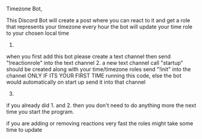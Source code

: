 Timezone Bot,

This Discord Bot will create a post where you can react to it and get a role that represents your timezone
every hour the bot will update your time role to your chosen local time

1.
when you first add this bot please create a text channel then
send "!reactionrole" into the text channel
2.
a new text channel call "startup" should be created along with your time/timezone roles
send "!init" into the channel ONLY IF ITS YOUR FIRST TIME running this code, else the bot would automatically on start up send it into that channel

3. 
if you already did 1. and 2. then you don't need to do anything more the next time you start the program.

if you are adding or removing reactions very fast the roles might take some time to update
